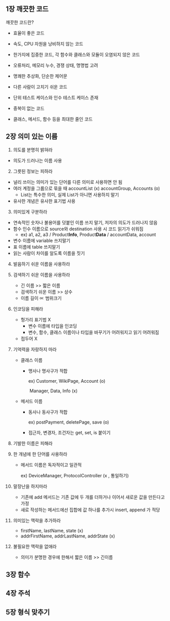 ## 1장 깨끗한 코드

깨끗한 코드란?

- 효율이 좋은 코드 

- 속도, CPU 자원을 낭비하지 않는 코드
- 한가지에 집중한 코드, 각 함수와 클래스와 모듈이 오염되지 않은 코드

- 오류처리, 메모리 누수, 경쟁 상태, 명명법 고려
- 명쾌한 추상화, 단순한 제어문
- 다른 사람이 고치기 쉬운 코드
- 단위 테스트 케이스와 인수 테스트 케이스 존재
- 중복이 없는 코드
- 클래스, 메서드, 함수 등을 최대한 줄인 코드 



## 2장 의미 있는 이름

1. 의도를 분명히 밝혀라

- 의도가 드러나는 이름 사용	

2. 그릇된 정보는 피하라

- 널리 쓰이는 의미가 있는 단어를 다른 의미로 사용하면 안 됨
- 여러 계정을 그룹으로 묶을 때 accountList (x) accountGroup, Accounts (o)
  - List는 특수한 의미, 실제 List가 아니면 사용하지 말기
- 유사한 개념은 유사한 표기법 사용

3. 의미있게 구분하라

- 연속적인 숫자나 불용어를 덧붙인 이름 쓰지 말기, 저자의 의도가 드러나지 않음
- 함수 인수 이름으로 source와 destination 사용 시 코드 읽기가 쉬워짐
  - ex) a1, a2, a3 / Product**Info**, Product**Data** / accountData, account
- 변수 이름에 variable 쓰지말기
- 표 이름에 table 쓰지말기
- 읽는 사람이 차이를 알도록 이름을 짓기

4. 발음하기 쉬운 이름을 사용하라

5. 검색하기 쉬운 이름을 사용하라

   - 긴 이름 >> 짧은 이름
   - 검색하기 쉬운 이름 >> 상수
   - 이름 길이 ∝ 범위크기

6. 인코딩을 피해라

   - 헝가리 표기법 X
     - 변수 이름에 타입을 인코딩
     - 변수, 함수, 클래스 이름이나 타입을 바꾸기가 어려워지고 읽기 어려워짐
   - 접두어 X

7. 기억력을 자랑하지 마라

   - 클래스 이름

     - 명사나 명사구가 적합

       ex) Customer, WikiPage, Account (o)

       ​		Manager, Data, Info (x)

   - 메서드 이름

     - 동사나 동사구가 적합

       ex) postPayment, deletePage, save (o)

     - 접근자, 변경자, 조건자는 get, set, is 붙이기

8. 기발한 이름은 피해라

9. 한 개념에 한 단어를 사용하라

   - 메서드 이름은 독자적이고 일관적

     ex) DeviceManager, ProtocolController (x , 통일하기)

10. 말장난을 하지마라

    - 기존에 add 메서드는 기존 값에 두 개를 더하거나 이어서 새로운 값을 만든다고 가정
    - 새로 작성하는 메서드에선 집합에 값 하나를 추가시 insert, append 가 적당

11. 의미있는 맥락을 추가하라

    - firstName, lastName, state (x)
    - addrFirstName, addrLastName, addrState (x)

12. 불필요한 맥락을 없애라

    - 의미가 분명한 경우에 한해서 짧은 이름 >> 긴이름

      



## 3장 함수







## 4장 주석











## 5장 형식 맞추기







